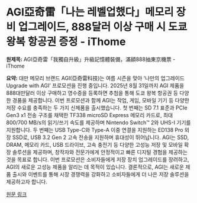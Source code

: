# AGI亞奇雷「나는 레벨업했다」메모리 장비 업그레이드, 888달러 이상 구매 시 도쿄 왕복 항공권 증정 - iThome

**원제목:** AGI亞奇雷「我獨自升級」升級記憶體裝備，滿額888抽東京機票 - iThome

**요약:** 대만 메모리 브랜드 AGI(亞奇雷科技)는 여름 시즌을 맞아 ‘나만의 업그레이드 Upgrade with AGI’ 프로모션을 진행 중입니다. 2025년 8월 31일까지 AGI 제품을 888대만달러 이상 구매하고 영수증을 등록하면 추첨을 통해 도쿄 왕복 항공권 등 다양한 경품을 제공합니다.  이번 프로모션과 함께 AGI는 작업, 게임, 모바일 기기 등 다양한 저장 수요를 충족하는 두 가지 신제품을 출시했습니다.  첫 번째는 SD 7.1 표준과 PCIe Gen3 x1 전송 구조를 채택한 TF338 microSD Express 메모리 카드로, 최대 800/700 MB/s의 읽기/쓰기 속도를 제공하며 Nintendo Switch™ 2와 UHS-I 기기를 지원합니다. 두 번째는 USB Type-C와 Type-A 이중 연결을 지원하는 ED138 Pro 외장 SSD로, USB 3.2 Gen 2 고속 전송을 지원하며 휴대성이 뛰어납니다.  AGI는 SSD, DRAM, 메모리 카드, USB 드라이브, 고속 충전기 등 다양한 고성능 저장 및 모바일 확장 솔루션을 제공하며, 창작자와 전문가에게 안정적이고 빠른 디지털 경험을 제공하는 것을 목표로 합니다. 이번 프로모션은 소비자들에게 저장 장치 업그레이드를 장려하고,  AGI의 새로운 고성능 제품을 알리는 데 목적이 있습니다.  결론적으로, AGI는 새로운 제품 출시와 이벤트를 통해 시장 경쟁력을 강화하고 소비자들에게 더 나은 저장 솔루션을 제공하고자 합니다.

[원문 링크](https://www.ithome.com.tw/pr/170205)
